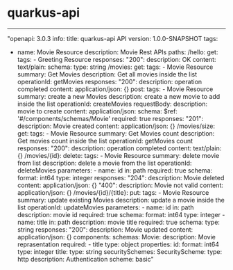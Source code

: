 # quarkus-api
---
"openapi: 3.0.3
info:
  title: quarkus-api API
  version: 1.0.0-SNAPSHOT
tags:
- name: Movie Resource
  description: Movie Rest APIs
paths:
  /hello:
    get:
      tags:
      - Greeting Resource
      responses:
        "200":
          description: OK
          content:
            text/plain:
              schema:
                type: string
  /movies:
    get:
      tags:
      - Movie Resource
      summary: Get Movies
      description: Get all movies inside the list
      operationId: getMovies
      responses:
        "200":
          description: operation completed
          content:
            application/json: {}
    post:
      tags:
      - Movie Resource
      summary: create a new Movies
      description: create a new movie to add inside the list
      operationId: createMovies
      requestBody:
        description: movie to create
        content:
          application/json:
            schema:
              $ref: '#/components/schemas/Movie'
        required: true
      responses:
        "201":
          description: Movie created
          content:
            application/json: {}
  /movies/size:
    get:
      tags:
      - Movie Resource
      summary: Get Movies count
      description: Get movies count inside the list
      operationId: getMovies count
      responses:
        "200":
          description: operation completed
          content:
            text/plain: {}
  /movies/{id}:
    delete:
      tags:
      - Movie Resource
      summary: delete movie from list
      description: delete a movie from the list
      operationId: deleteMovies
      parameters:
      - name: id
        in: path
        required: true
        schema:
          format: int64
          type: integer
      responses:
        "204":
          description: Movie deleted
          content:
            application/json: {}
        "400":
          description: Movie not valid
          content:
            application/json: {}
  /movies/{id}/{title}:
    put:
      tags:
      - Movie Resource
      summary: update existing Movies
      description: update a movie inside the list
      operationId: updateMovies
      parameters:
      - name: id
        in: path
        description: movie id
        required: true
        schema:
          format: int64
          type: integer
      - name: title
        in: path
        description: movie title
        required: true
        schema:
          type: string
      responses:
        "200":
          description: Movie updated
          content:
            application/json: {}
components:
  schemas:
    Movie:
      description: Movie reprasentation
      required:
      - title
      type: object
      properties:
        id:
          format: int64
          type: integer
        title:
          type: string
  securitySchemes:
    SecurityScheme:
      type: http
      description: Authentication
      scheme: basic"
